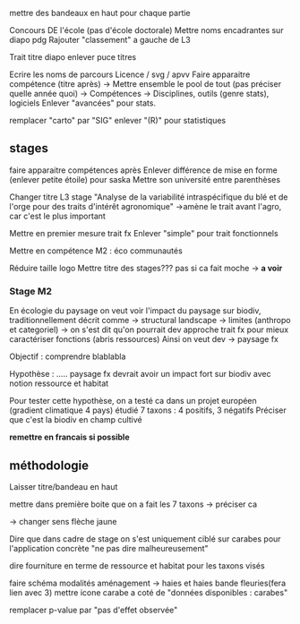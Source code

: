 
mettre des bandeaux en haut pour chaque partie 


Concours DE l'école  (pas d'école doctorale)
Mettre noms encadrantes sur diapo pdg
Rajouter "classement" a gauche de L3

Trait titre diapo
enlever puce titres


Ecrire les noms de parcours Licence / svg / apvv
Faire apparaitre compétence (titre après) → 
Mettre ensemble le pool de tout (pas préciser quelle année quoi) →
Compétences → Disciplines, outils (genre stats), logiciels
Enlever "avancées" pour stats.

remplacer "carto" par "SIG"
enlever "(R)" pour statistiques



## stages

faire apparaitre compétences après
Enlever différence de mise en forme (enlever petite étoile) pour saska
Mettre son université entre parenthèses

Changer titre L3 stage "Analyse de la variabilité intraspécifique du blé et de l'orge pour des traits d'intérêt agronomique" →amène le trait avant l'agro, car c'est le plus important 

Mettre en premier mesure trait fx
Enlever "simple" pour trait fonctionnels 

Mettre en compétence M2 : éco communautés


Réduire taille logo
Mettre titre des stages??? pas si ca fait moche → **a voir**


### Stage M2



En écologie du paysage on veut voir l'impact du paysage sur biodiv, 
traditionnellement décrit comme → structural landscape → limites (anthropo et categoriel) → on s'est dit qu'on pourrait dev approche trait fx pour mieux caractériser fonctions (abris ressources)
Ainsi on veut dev → paysage fx

Objectif : comprendre blablabla

Hypothèse : ..... paysage fx devrait avoir un impact fort sur biodiv avec notion ressource et habitat

Pour tester cette hypothèse, on a testé ca dans un projet européen (gradient climatique 4 pays) étudié 7 taxons : 4 positifs, 3 négatifs
Préciser que c'est la biodiv en champ cultivé

**remettre en francais si possible** 


## méthodologie

Laisser titre/bandeau en haut




mettre dans première boite que on a fait les 7 taxons → préciser ca


→ changer sens flèche jaune

Dire que dans cadre de stage on s'est uniquement ciblé sur carabes pour l'application concrète "ne pas dire malheureusement"

dire fourniture en terme de ressource et habitat pour les taxons visés 

faire schéma modalités aménagement → haies et haies bande fleuries(fera lien avec 3)
mettre icone carabe a coté de "données disponibles : carabes"

remplacer p-value par "pas d'effet observée" 


### 